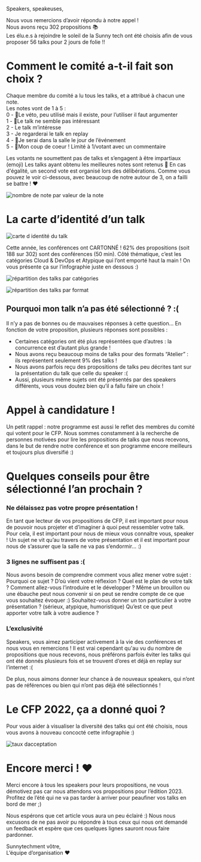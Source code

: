 Speakers, speakeuses,

Nous vous remercions d’avoir répondu à notre appel !  
Nous avons reçu 302 propositions 📚  
Les élu.e.s à rejoindre le soleil de la Sunny tech ont été choisis afin de vous proposer 56 talks pour 2 jours de folie !!

# Comment le comité a-t-il fait son choix ?
Chaque membre du comité a lu tous les talks, et a attribué à chacun une note.  
Les notes vont de 1 à 5 :  
0 - 🙈Le véto, peu utilisé mais il existe, pour l’utiliser il faut argumenter  
1 - 💬Le talk ne semble pas intéressant  
2 - Le talk m’intéresse  
3 - Je regarderai le talk en replay  
4 - 👀Je serai dans la salle le jour de l’événement  
5 -  💓Mon coup de coeur  ! Limité à 1/votant avec un commentaire  

Les votants ne soumettent pas de talks et s’engagent à être impartiaux (emoji)
Les talks ayant obtenu les meilleures notes sont retenus 🙌 En cas d'égalité, un second vote est organisé lors des délibérations. Comme vous pouvez le voir ci-dessous, avec beaucoup de notre autour de 3, on a failli se battre ! ♥  

![nombre de note par valeur de la note](images/blog/cfp1.png)

# La carte d’identité d’un talk

![carte d identité du talk](images/blog/cfp2.jpg)

Cette année, les conférences ont CARTONNÉ ! 62% des propositions (soit 188 sur 302) sont des conférences (50 min). Côté thématique, c’est les catégories Cloud & DevOps et Atypique qui l’ont emporté haut la main ! On vous présente ça sur l’infographie juste en dessous :)


![répartition des talks par catégories](images/blog/cfp4.png)

![répartition des talks par format](images/blog/cfp5.png)

## Pourquoi mon talk n’a pas été sélectionné ? :(

Il n’y a pas de bonnes ou de mauvaises réponses à cette question… En fonction de votre proposition, plusieurs réponses sont possibles :
- Certaines catégories ont été plus représentées que d’autres : la concurrence est d’autant plus grande !
- Nous avons reçu beaucoup moins de talks pour des formats “Atelier” : ils représentent seulement 9% des talks !
- Nous avons parfois reçu des propositions de talks peu décrites tant sur la présentation du talk que celle du speaker :(
- Aussi, plusieurs même sujets ont été présentés par des speakers différents, vous vous doutez bien qu’il a fallu faire un choix !

# Appel à candidature !
Un petit rappel : notre programme est aussi le reflet des membres du comité qui votent pour le CFP. Nous sommes constamment à la recherche de personnes motivées pour lire les propositions de talks que nous recevons, dans le but de rendre notre conférence et son programme encore meilleurs et toujours plus diversifié :)

# Quelques conseils pour être sélectionné l’an prochain ?
 
### Ne délaissez pas votre propre présentation !
En tant que lecteur de vos propositions de CFP, il est important pour nous de pouvoir nous projeter et d’imaginer à quoi peut ressembler votre talk. Pour cela, il est important pour nous de mieux vous connaître vous, speaker ! Un sujet ne vit qu’au travers de votre présentation et il est important pour nous de s’assurer que la salle ne va pas s’endormir… :)

### 3 lignes ne suffisent pas :(
Nous avons besoin de comprendre comment vous allez mener votre sujet :
Pourquoi ce sujet ? D’où vient votre réflexion ?
Quel est le plan de votre talk ? Comment allez-vous l’introduire et le développer ? Même un brouillon ou une ébauche peut nous convenir si on peut se rendre compte de ce que vous souhaitez évoquer :)
Souhaitez-vous donner un ton particulier à votre présentation ? (sérieux, atypique, humoristique)
Qu’est ce que peut apporter votre talk à votre audience ?

### L’exclusivité
Speakers, vous aimez participer activement à la vie des conférences et nous vous en remercions ! Il est vrai cependant qu'au vu du nombre de propositions que nous recevons, nous préférons parfois éviter les talks qui ont été donnés plusieurs fois et se trouvent d’ores et déjà en replay sur l’internet :(

De plus, nous aimons donner leur chance à de nouveaux speakers, qui n’ont pas de références ou bien qui n’ont pas déjà été sélectionnés !

# Le CFP 2022, ça a donné quoi ?

Pour vous aider à visualiser la diversité des talks qui ont été choisis, nous vous avons à nouveau concocté cette infographie :)

![taux dacceptation](images/blog/cfp6.png)

# Encore merci ! ❤️
Merci encore à tous les speakers pour leurs propositions, ne vous démotivez pas car nous attendons vos propositions pour l’édition 2023. Profitez de l’été qui ne va pas tarder à arriver pour peaufiner vos talks en bord de mer ;)

Nous espérons que cet article vous aura un peu éclairé :) Nous nous excusons de ne pas avoir pu répondre à tous ceux qui nous ont demandé un feedback et espère que ces quelques lignes sauront nous faire pardonner.


Sunnytechment vôtre,  
L’équipe d’organisation ❤️
